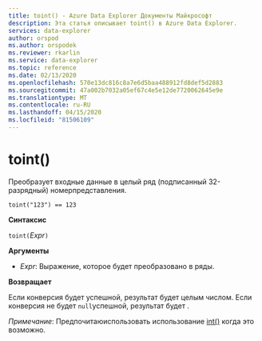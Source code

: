 ```yaml
---
title: toint() - Azure Data Explorer Документы Майкрософт
description: Эта статья описывает toint() в Azure Data Explorer.
services: data-explorer
author: orspod
ms.author: orspodek
ms.reviewer: rkarlin
ms.service: data-explorer
ms.topic: reference
ms.date: 02/13/2020
ms.openlocfilehash: 570e13dc816c8a7e6d5baa488912fd8def5d2883
ms.sourcegitcommit: 47a002b7032a05ef67c4e5e12de7720062645e9e
ms.translationtype: MT
ms.contentlocale: ru-RU
ms.lasthandoff: 04/15/2020
ms.locfileid: "81506109"
---
```

# <a name="toint"></a>toint()

Преобразует входные данные в целый ряд (подписанный 32-разрядный) номерпредставления.

```kusto
toint("123") == 123
```

**Синтаксис**

`toint(`*Expr*`)`

**Аргументы**

* *Expr*: Выражение, которое будет преобразовано в ряды. 

**Возвращает**

Если конверсия будет успешной, результат будет целым числом.
Если конверсия не будет `null`успешной, результат будет .
 
*Примечание*: Предпочитаюиспользовать использование [int()](./scalar-data-types/int.md) когда это возможно.